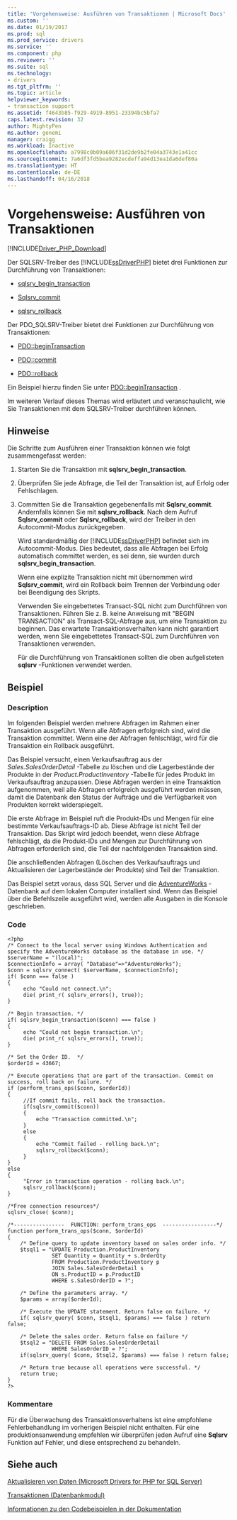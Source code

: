 ```yaml
---
title: 'Vorgehensweise: Ausführen von Transaktionen | Microsoft Docs'
ms.custom: ''
ms.date: 01/19/2017
ms.prod: sql
ms.prod_service: drivers
ms.service: ''
ms.component: php
ms.reviewer: ''
ms.suite: sql
ms.technology:
- drivers
ms.tgt_pltfrm: ''
ms.topic: article
helpviewer_keywords:
- transaction support
ms.assetid: f4643b85-f929-4919-8951-23394bc5bfa7
caps.latest.revision: 32
author: MightyPen
ms.author: genemi
manager: craigg
ms.workload: Inactive
ms.openlocfilehash: a7998c0b09a606f31d2de9b2fe04a3743e1a41cc
ms.sourcegitcommit: 7a6df3fd5bea9282ecdeffa94d13ea1da6def80a
ms.translationtype: HT
ms.contentlocale: de-DE
ms.lasthandoff: 04/16/2018
---
```

# <a name="how-to-perform-transactions"></a>Vorgehensweise: Ausführen von Transaktionen
[!INCLUDE[Driver_PHP_Download](../../includes/driver_php_download.md)]

Der SQLSRV-Treiber des [!INCLUDE[ssDriverPHP](../../includes/ssdriverphp_md.md)] bietet drei Funktionen zur Durchführung von Transaktionen:  
  
-   [sqlsrv_begin_transaction](../../connect/php/sqlsrv-begin-transaction.md)  
  
-   [Sqlsrv_commit](../../connect/php/sqlsrv-commit.md)  
  
-   [sqlsrv_rollback](../../connect/php/sqlsrv-rollback.md)  
  
Der PDO_SQLSRV-Treiber bietet drei Funktionen zur Durchführung von Transaktionen:  
  
-   [PDO::beginTransaction](../../connect/php/pdo-begintransaction.md)  
  
-   [PDO::commit](../../connect/php/pdo-commit.md)  
  
-   [PDO::rollback](../../connect/php/pdo-rollback.md)  
  
Ein Beispiel hierzu finden Sie unter [PDO::beginTransaction](../../connect/php/pdo-begintransaction.md) .  
  
Im weiteren Verlauf dieses Themas wird erläutert und veranschaulicht, wie Sie Transaktionen mit dem SQLSRV-Treiber durchführen können.  
  
## <a name="remarks"></a>Hinweise  
Die Schritte zum Ausführen einer Transaktion können wie folgt zusammengefasst werden:  
  
1.  Starten Sie die Transaktion mit **sqlsrv_begin_transaction**.  
  
2.  Überprüfen Sie jede Abfrage, die Teil der Transaktion ist, auf Erfolg oder Fehlschlagen.  
  
3.  Committen Sie die Transaktion gegebenenfalls mit **Sqlsrv_commit**. Andernfalls können Sie mit **sqlsrv_rollback**. Nach dem Aufruf **Sqlsrv_commit** oder **Sqlsrv_rollback**, wird der Treiber in den Autocommit-Modus zurückgegeben.  
  
    Wird standardmäßig der [!INCLUDE[ssDriverPHP](../../includes/ssdriverphp_md.md)] befindet sich im Autocommit-Modus. Dies bedeutet, dass alle Abfragen bei Erfolg automatisch committet werden, es sei denn, sie wurden durch **sqlsrv_begin_transaction**.  
  
    Wenn eine explizite Transaktion nicht mit übernommen wird **Sqlsrv_commit**, wird ein Rollback beim Trennen der Verbindung oder bei Beendigung des Skripts.  
  
    Verwenden Sie eingebettetes Transact-SQL nicht zum Durchführen von Transaktionen. Führen Sie z. B. keine Anweisung mit "BEGIN TRANSACTION" als Transact-SQL-Abfrage aus, um eine Transaktion zu beginnen. Das erwartete Transaktionsverhalten kann nicht garantiert werden, wenn Sie eingebettetes Transact-SQL zum Durchführen von Transaktionen verwenden.  
  
    Für die Durchführung von Transaktionen sollten die oben aufgelisteten **sqlsrv** -Funktionen verwendet werden.  
  
## <a name="example"></a>Beispiel  
  
### <a name="description"></a>Description  
Im folgenden Beispiel werden mehrere Abfragen im Rahmen einer Transaktion ausgeführt. Wenn alle Abfragen erfolgreich sind, wird die Transaktion committet. Wenn eine der Abfragen fehlschlägt, wird für die Transaktion ein Rollback ausgeführt.  
  
Das Beispiel versucht, einen Verkaufsauftrag aus der *Sales.SalesOrderDetail* -Tabelle zu löschen und die Lagerbestände der Produkte in der *Product.ProductInventory* -Tabelle für jedes Produkt im Verkaufsauftrag anzupassen. Diese Abfragen werden in eine Transaktion aufgenommen, weil alle Abfragen erfolgreich ausgeführt werden müssen, damit die Datenbank den Status der Aufträge und die Verfügbarkeit von Produkten korrekt widerspiegelt.  
  
Die erste Abfrage im Beispiel ruft die Produkt-IDs und Mengen für eine bestimmte Verkaufsauftrags-ID ab. Diese Abfrage ist nicht Teil der Transaktion. Das Skript wird jedoch beendet, wenn diese Abfrage fehlschlägt, da die Produkt-IDs und Mengen zur Durchführung von Abfragen erforderlich sind, die Teil der nachfolgenden Transaktion sind.  
  
Die anschließenden Abfragen (Löschen des Verkaufsauftrags und Aktualisieren der Lagerbestände der Produkte) sind Teil der Transaktion.  
  
Das Beispiel setzt voraus, dass SQL Server und die [AdventureWorks](https://github.com/Microsoft/sql-server-samples/tree/master/samples/databases/adventure-works) -Datenbank auf dem lokalen Computer installiert sind. Wenn das Beispiel über die Befehlszeile ausgeführt wird, werden alle Ausgaben in die Konsole geschrieben.  
  
### <a name="code"></a>Code  
  
```  
<?php  
/* Connect to the local server using Windows Authentication and  
specify the AdventureWorks database as the database in use. */  
$serverName = "(local)";  
$connectionInfo = array( "Database"=>"AdventureWorks");  
$conn = sqlsrv_connect( $serverName, $connectionInfo);  
if( $conn === false )  
{  
     echo "Could not connect.\n";  
     die( print_r( sqlsrv_errors(), true));  
}  
  
/* Begin transaction. */  
if( sqlsrv_begin_transaction($conn) === false )   
{   
     echo "Could not begin transaction.\n";  
     die( print_r( sqlsrv_errors(), true));  
}  
  
/* Set the Order ID.  */  
$orderId = 43667;  
  
/* Execute operations that are part of the transaction. Commit on  
success, roll back on failure. */  
if (perform_trans_ops($conn, $orderId))  
{  
     //If commit fails, roll back the transaction.  
     if(sqlsrv_commit($conn))  
     {  
         echo "Transaction committed.\n";  
     }  
     else  
     {  
         echo "Commit failed - rolling back.\n";  
         sqlsrv_rollback($conn);  
     }  
}  
else  
{  
     "Error in transaction operation - rolling back.\n";  
     sqlsrv_rollback($conn);  
}  
  
/*Free connection resources*/  
sqlsrv_close( $conn);  
  
/*----------------  FUNCTION: perform_trans_ops  -----------------*/  
function perform_trans_ops($conn, $orderId)  
{  
    /* Define query to update inventory based on sales order info. */  
    $tsql1 = "UPDATE Production.ProductInventory   
              SET Quantity = Quantity + s.OrderQty   
              FROM Production.ProductInventory p   
              JOIN Sales.SalesOrderDetail s   
              ON s.ProductID = p.ProductID   
              WHERE s.SalesOrderID = ?";  
  
    /* Define the parameters array. */  
    $params = array($orderId);  
  
    /* Execute the UPDATE statement. Return false on failure. */  
    if( sqlsrv_query( $conn, $tsql1, $params) === false ) return false;  
  
    /* Delete the sales order. Return false on failure */  
    $tsql2 = "DELETE FROM Sales.SalesOrderDetail   
              WHERE SalesOrderID = ?";  
    if(sqlsrv_query( $conn, $tsql2, $params) === false ) return false;  
  
    /* Return true because all operations were successful. */  
    return true;  
}  
?>  
```  
  
### <a name="comments"></a>Kommentare  
Für die Überwachung des Transaktionsverhaltens ist eine empfohlene Fehlerbehandlung im vorherigen Beispiel nicht enthalten. Für eine produktionsanwendung empfehlen wir überprüfen jeden Aufruf eine **Sqlsrv** Funktion auf Fehler, und diese entsprechend zu behandeln.
  
## <a name="see-also"></a>Siehe auch  
[Aktualisieren von Daten &#40;Microsoft Drivers for PHP for SQL Server&#41;](../../connect/php/updating-data-microsoft-drivers-for-php-for-sql-server.md)

[Transaktionen (Datenbankmodul)](https://msdn.microsoft.com/library/ms190612.aspx)

[Informationen zu den Codebeispielen in der Dokumentation](../../connect/php/about-code-examples-in-the-documentation.md)  
  
